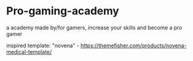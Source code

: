 # Pro-gaming-academy
 a academy made by/for gamers, increase your skills and become a pro gamer

 inspired template: "novena" - https://themefisher.com/products/novena-medical-template/
